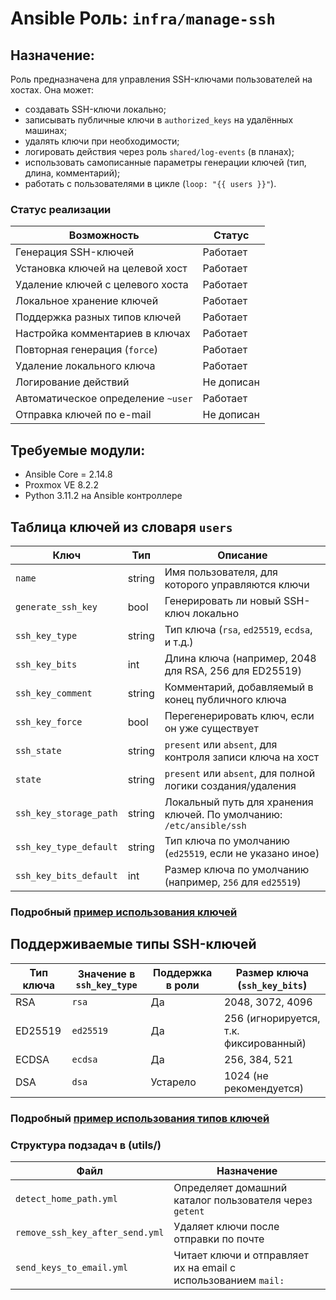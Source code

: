 # Ansible Роль: `infra/manage-ssh`

## Назначение:
Роль предназначена для управления SSH-ключами пользователей на хостах. Она может:
- создавать SSH-ключи локально;
- записывать публичные ключи в `authorized_keys` на удалённых машинах;
- удалять ключи при необходимости;
- логировать действия через роль `shared/log-events` (в планах);
- использовать самописанные параметры генерации ключей (тип, длина, комментарий);
- работать с пользователями в цикле (`loop: "{{ users }}"`).

### Статус реализации

| Возможность                         | Статус                   |
|-------------------------------------|--------------------------|
| Генерация SSH-ключей                | Работает              |
| Установка ключей на целевой хост    | Работает              |
| Удаление ключей с целевого хоста    | Работает              |
| Локальное хранение ключей           | Работает              |
| Поддержка разных типов ключей       | Работает              |
| Настройка комментариев в ключах     | Работает              |
| Повторная генерация (`force`)       | Работает              |
| Удаление локального ключа           | Работает              |
| Логирование действий                | Не дописан            |
| Автоматическое определение `~user`  | Работает              |
| Отправка ключей по e-mail           | Не дописан            |

## Требуемые модули:
- Ansible Core = 2.14.8
- Proxmox VE 8.2.2 
- Python 3.11.2 на Ansible контроллере

## Таблица ключей из словаря `users`
| Ключ                   | Тип     | Описание                                                                 |
|------------------------|---------|--------------------------------------------------------------------------|
| `name`                 | string  | Имя пользователя, для которого управляются ключи                         |
| `generate_ssh_key`     | bool    | Генерировать ли новый SSH-ключ локально                                  |
| `ssh_key_type`         | string  | Тип ключа (`rsa`, `ed25519`, `ecdsa`, и т.д.)                            |
| `ssh_key_bits`         | int     | Длина ключа (например, 2048 для RSA, 256 для ED25519)                    |
| `ssh_key_comment`      | string  | Комментарий, добавляемый в конец публичного ключа                        |
| `ssh_key_force`        | bool    | Перегенерировать ключ, если он уже существует                            |
| `ssh_state`            | string  | `present` или `absent`, для контроля записи ключа на хост                |
| `state`                | string  | `present` или `absent`, для полной логики создания/удаления              |
| `ssh_key_storage_path` | string  | Локальный путь для хранения ключей. По умолчанию: `/etc/ansible/ssh`     |
| `ssh_key_type_default` | string  | Тип ключа по умолчанию (`ed25519`, если не указано иное)                 |
| `ssh_key_bits_default` | int     | Размер ключа по умолчанию (например, `256` для `ed25519`)                |

### Подробный [пример использования ключей](../../../docs/text/manage-ssh/example_use_keys.md)

## Поддерживаемые типы SSH-ключей
| Тип ключа   | Значение в `ssh_key_type`  | Поддержка в роли | Размер ключа       (`ssh_key_bits`)    |
|-------------|----------------------------|------------------|----------------------------------------|
| RSA         | `rsa`                      |   Да             | 2048, 3072, 4096                       |
| ED25519     | `ed25519`                  |   Да             | 256 (игнорируется, т.к. фиксированный) |
| ECDSA       | `ecdsa`                    |   Да             | 256, 384, 521                          |
| DSA         | `dsa`                      |   Устарело       | 1024 (не рекомендуется)                |

### Подробный [пример использования типов ключей](../../../docs/text/manage-ssh/example_use_ssh_key.md)


### Структура подзадач в (utils/)

| Файл                            | Назначение                                                                |
|---------------------------------|---------------------------------------------------------------------------|
| `detect_home_path.yml`          | Определяет домашний каталог пользователя через `getent`                   |
| `remove_ssh_key_after_send.yml` | Удаляет ключи после отправки по почте                                     |
| `send_keys_to_email.yml`        | Читает ключи и отправляет их на email с использованием `mail:`            |

